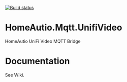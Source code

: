 [![Build status](https://ci.appveyor.com/api/projects/status/vm7087hh08ww4fud/branch/master?svg=true)](https://ci.appveyor.com/project/i8beef/homeautio-mqtt-unifivideo/branch/master)

# HomeAutio.Mqtt.UnifiVideo
HomeAutio UniFi Video MQTT Bridge

# Documentation
See Wiki.
